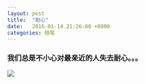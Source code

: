 ```yaml
---
layout: post
title:  "耐心"
date:   2016-01-14 21:26:00 +0800
categories: 随笔
---
```


### 我们总是不小心对最亲近的人失去耐心。。。

![](https://drscdn.500px.org/photo/136079775/m%3D2048/5fbf1c4af7229c002cf391b32a0fca0a)